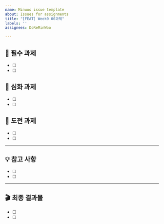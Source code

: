 ```yaml
---
name: Minwoo issue template
about: Issues for assignments
title: "[FEAT] Week0 00과제"
labels: ''
assignees: DoReMinWoo

---
```


## 📌 필수 과제
- [ ]
- [ ]

## 📌 심화 과제
- [ ]
- [ ]

## 📌 도전 과제
- [ ]
- [ ]

---
## 💡 참고 사항
- [ ]
- [ ]

---
## 🎬 최종 결과물
- [ ]
- [ ]
